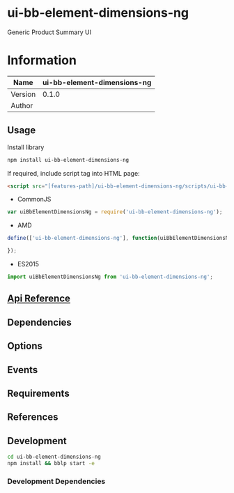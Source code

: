 # ui-bb-element-dimensions-ng

Generic Product Summary UI

# Information
| Name       | ui-bb-element-dimensions-ng   |
|------------|------------------|
| Version    | 0.1.0|
| Author     |  |

## Usage

Install library

```bash
npm install ui-bb-element-dimensions-ng
```

If required, include script tag into HTML page:

```html
<script src="[features-path]/ui-bb-element-dimensions-ng/scripts/ui-bb-element-dimensions-ng.js"></script>
```

- CommonJS

```javascript
var uiBbElementDimensionsNg = require('ui-bb-element-dimensions-ng');
```

- AMD

```javascript
define(['ui-bb-element-dimensions-ng'], function(uiBbElementDimensionsNg) {

});
```

- ES2015

```javascript
import uiBbElementDimensionsNg from 'ui-bb-element-dimensions-ng';
```

## [Api Reference](./docs/api-dev.md)

## Dependencies

## Options

## Events

## Requirements

## References

## Development

```bash
cd ui-bb-element-dimensions-ng
npm install && bblp start -e
```

### Development Dependencies
